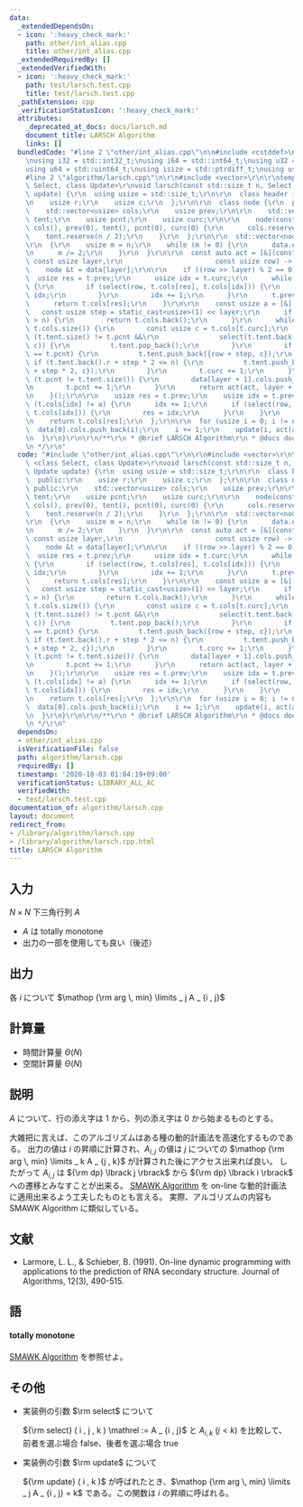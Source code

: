 ```yaml
---
data:
  _extendedDependsOn:
  - icon: ':heavy_check_mark:'
    path: other/int_alias.cpp
    title: other/int_alias.cpp
  _extendedRequiredBy: []
  _extendedVerifiedWith:
  - icon: ':heavy_check_mark:'
    path: test/larsch.test.cpp
    title: test/larsch.test.cpp
  _pathExtension: cpp
  _verificationStatusIcon: ':heavy_check_mark:'
  attributes:
    _deprecated_at_docs: docs/larsch.md
    document_title: LARSCH Algorithm
    links: []
  bundledCode: "#line 2 \"other/int_alias.cpp\"\n\n#include <cstddef>\n#include <cstdint>\n\
    \nusing i32 = std::int32_t;\nusing i64 = std::int64_t;\nusing u32 = std::uint32_t;\n\
    using u64 = std::uint64_t;\nusing isize = std::ptrdiff_t;\nusing usize = std::size_t;\n\
    #line 2 \"algorithm/larsch.cpp\"\n\r\n#include <vector>\r\n\r\ntemplate <class\
    \ Select, class Update>\r\nvoid larsch(const std::size_t n, Select select, Update\
    \ update) {\r\n  using usize = std::size_t;\r\n\r\n  class header {\r\n  public:\r\
    \n    usize r;\r\n    usize c;\r\n  };\r\n\r\n  class node {\r\n  public:\r\n\
    \    std::vector<usize> cols;\r\n    usize prev;\r\n\r\n    std::vector<header>\
    \ tent;\r\n    usize pcnt;\r\n    usize curc;\r\n\r\n    node(const usize n) :\
    \ cols(), prev(0), tent(), pcnt(0), curc(0) {\r\n      cols.reserve(n);\r\n  \
    \    tent.reserve(n / 2);\r\n    }\r\n  };\r\n\r\n  std::vector<node> data;\r\n\
    \r\n  {\r\n    usize m = n;\r\n    while (m != 0) {\r\n      data.emplace_back(m);\r\
    \n      m /= 2;\r\n    }\r\n  }\r\n\r\n  const auto act = [&](const auto &act,\
    \ const usize layer,\r\n                       const usize row) -> usize {\r\n\
    \    node &t = data[layer];\r\n\r\n    if ((row >> layer) % 2 == 0) {\r\n    \
    \  usize res = t.prev;\r\n      usize idx = t.curc;\r\n      while (idx != t.cols.size())\
    \ {\r\n        if (select(row, t.cols[res], t.cols[idx])) {\r\n          res =\
    \ idx;\r\n        }\r\n        idx += 1;\r\n      }\r\n      t.prev = res;\r\n\
    \      return t.cols[res];\r\n    }\r\n\r\n    const usize a = [&]() {\r\n   \
    \   const usize step = static_cast<usize>(1) << layer;\r\n      if (row + step\
    \ > n) {\r\n        return t.cols.back();\r\n      }\r\n      while (t.curc !=\
    \ t.cols.size()) {\r\n        const usize c = t.cols[t.curc];\r\n        while\
    \ (t.tent.size() != t.pcnt &&\r\n               select(t.tent.back().r, t.tent.back().c,\
    \ c)) {\r\n          t.tent.pop_back();\r\n        }\r\n        if (t.tent.size()\
    \ == t.pcnt) {\r\n          t.tent.push_back({row + step, c});\r\n        } else\
    \ if (t.tent.back().r + step * 2 <= n) {\r\n          t.tent.push_back({t.tent.back().r\
    \ + step * 2, c});\r\n        }\r\n        t.curc += 1;\r\n      }\r\n      if\
    \ (t.pcnt != t.tent.size()) {\r\n        data[layer + 1].cols.push_back(t.tent[t.pcnt].c);\r\
    \n        t.pcnt += 1;\r\n      }\r\n      return act(act, layer + 1, row + step);\r\
    \n    }();\r\n\r\n    usize res = t.prev;\r\n    usize idx = t.prev;\r\n    while\
    \ (t.cols[idx] != a) {\r\n      idx += 1;\r\n      if (select(row, t.cols[res],\
    \ t.cols[idx])) {\r\n        res = idx;\r\n      }\r\n    }\r\n    t.prev = idx;\r\
    \n    return t.cols[res];\r\n  };\r\n\r\n  for (usize i = 0; i != n;) {\r\n  \
    \  data[0].cols.push_back(i);\r\n    i += 1;\r\n    update(i, act(act, 0, i));\r\
    \n  }\r\n}\r\n\r\n/**\r\n * @brief LARSCH Algorithm\r\n * @docs docs/larsch.md\r\
    \n */\r\n"
  code: "#include \"other/int_alias.cpp\"\r\n\r\n#include <vector>\r\n\r\ntemplate\
    \ <class Select, class Update>\r\nvoid larsch(const std::size_t n, Select select,\
    \ Update update) {\r\n  using usize = std::size_t;\r\n\r\n  class header {\r\n\
    \  public:\r\n    usize r;\r\n    usize c;\r\n  };\r\n\r\n  class node {\r\n \
    \ public:\r\n    std::vector<usize> cols;\r\n    usize prev;\r\n\r\n    std::vector<header>\
    \ tent;\r\n    usize pcnt;\r\n    usize curc;\r\n\r\n    node(const usize n) :\
    \ cols(), prev(0), tent(), pcnt(0), curc(0) {\r\n      cols.reserve(n);\r\n  \
    \    tent.reserve(n / 2);\r\n    }\r\n  };\r\n\r\n  std::vector<node> data;\r\n\
    \r\n  {\r\n    usize m = n;\r\n    while (m != 0) {\r\n      data.emplace_back(m);\r\
    \n      m /= 2;\r\n    }\r\n  }\r\n\r\n  const auto act = [&](const auto &act,\
    \ const usize layer,\r\n                       const usize row) -> usize {\r\n\
    \    node &t = data[layer];\r\n\r\n    if ((row >> layer) % 2 == 0) {\r\n    \
    \  usize res = t.prev;\r\n      usize idx = t.curc;\r\n      while (idx != t.cols.size())\
    \ {\r\n        if (select(row, t.cols[res], t.cols[idx])) {\r\n          res =\
    \ idx;\r\n        }\r\n        idx += 1;\r\n      }\r\n      t.prev = res;\r\n\
    \      return t.cols[res];\r\n    }\r\n\r\n    const usize a = [&]() {\r\n   \
    \   const usize step = static_cast<usize>(1) << layer;\r\n      if (row + step\
    \ > n) {\r\n        return t.cols.back();\r\n      }\r\n      while (t.curc !=\
    \ t.cols.size()) {\r\n        const usize c = t.cols[t.curc];\r\n        while\
    \ (t.tent.size() != t.pcnt &&\r\n               select(t.tent.back().r, t.tent.back().c,\
    \ c)) {\r\n          t.tent.pop_back();\r\n        }\r\n        if (t.tent.size()\
    \ == t.pcnt) {\r\n          t.tent.push_back({row + step, c});\r\n        } else\
    \ if (t.tent.back().r + step * 2 <= n) {\r\n          t.tent.push_back({t.tent.back().r\
    \ + step * 2, c});\r\n        }\r\n        t.curc += 1;\r\n      }\r\n      if\
    \ (t.pcnt != t.tent.size()) {\r\n        data[layer + 1].cols.push_back(t.tent[t.pcnt].c);\r\
    \n        t.pcnt += 1;\r\n      }\r\n      return act(act, layer + 1, row + step);\r\
    \n    }();\r\n\r\n    usize res = t.prev;\r\n    usize idx = t.prev;\r\n    while\
    \ (t.cols[idx] != a) {\r\n      idx += 1;\r\n      if (select(row, t.cols[res],\
    \ t.cols[idx])) {\r\n        res = idx;\r\n      }\r\n    }\r\n    t.prev = idx;\r\
    \n    return t.cols[res];\r\n  };\r\n\r\n  for (usize i = 0; i != n;) {\r\n  \
    \  data[0].cols.push_back(i);\r\n    i += 1;\r\n    update(i, act(act, 0, i));\r\
    \n  }\r\n}\r\n\r\n/**\r\n * @brief LARSCH Algorithm\r\n * @docs docs/larsch.md\r\
    \n */\r\n"
  dependsOn:
  - other/int_alias.cpp
  isVerificationFile: false
  path: algorithm/larsch.cpp
  requiredBy: []
  timestamp: '2020-10-03 01:04:19+09:00'
  verificationStatus: LIBRARY_ALL_AC
  verifiedWith:
  - test/larsch.test.cpp
documentation_of: algorithm/larsch.cpp
layout: document
redirect_from:
- /library/algorithm/larsch.cpp
- /library/algorithm/larsch.cpp.html
title: LARSCH Algorithm
---
```

## 入力
$N \times N$ 下三角行列 $A$
-   $A$ は totally monotone
-   出力の一部を使用しても良い（後述）

## 出力
各 $i$ について $\mathop {\rm arg \, min} \limits _ j A _ {i , j}$

## 計算量
-   時間計算量 $\Theta ( N )$
-   空間計算量 $\Theta ( N )$

## 説明
$A$ について、行の添え字は $1$ から、列の添え字は $0$ から始まるものとする。

大雑把に言えば、このアルゴリズムはある種の動的計画法を高速化するものである。
出力の値は $i$ の昇順に計算され、$A _ {i , j}$ の値は
$j$ についての $\mathop {\rm arg \, min} \limits _ k A _ {j , k}$
が計算された後にアクセス出来れば良い。
したがって $A _ {i , j}$ は ${\rm dp} \lbrack j \rbrack$ から
${\rm dp} \lbrack i \rbrack$ への遷移とみなすことが出来る。
[SMAWK Algorithm](https://noshi91.github.io/Library/library/algorithm/smawk.cpp.html)
を on-line な動的計画法に適用出来るよう工夫したものとも言える。
実際、アルゴリズムの内容も SMAWK Algorithm に類似している。

## 文献
-   Larmore, L. L., & Schieber, B. (1991). On-line dynamic programming with applications to the prediction of RNA secondary structure. Journal of Algorithms, 12(3), 490-515.

## 語

#### totally monotone
[SMAWK Algorithm](https://noshi91.github.io/Library/library/algorithm/smawk.cpp.html) を参照せよ。

## その他
-   実装例の引数 $\rm select$ について

    ${\rm select} ( i , j , k ) \mathrel := A _ {i , j}$ と $A _ {i , k} \  ( j \lt k )$ を比較して、前者を選ぶ場合 false、後者を選ぶ場合 true

-   実装例の引数 $\rm update$ について

    ${\rm update} ( i , k )$ が呼ばれたとき、$\mathop {\rm arg \, min} \limits _ j A _ {i , j} = k$ である。この関数は $i$ の昇順に呼ばれる。
